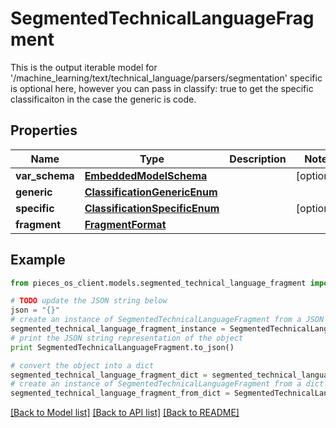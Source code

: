 # SegmentedTechnicalLanguageFragment

This is the output iterable model for '/machine_learning/text/technical_language/parsers/segmentation'  specific is optional here, however you can pass in classify: true to get the specific classificaiton in the case the generic is code.

## Properties
Name | Type | Description | Notes
------------ | ------------- | ------------- | -------------
**var_schema** | [**EmbeddedModelSchema**](EmbeddedModelSchema.md) |  | [optional] 
**generic** | [**ClassificationGenericEnum**](ClassificationGenericEnum.md) |  | 
**specific** | [**ClassificationSpecificEnum**](ClassificationSpecificEnum.md) |  | [optional] 
**fragment** | [**FragmentFormat**](FragmentFormat.md) |  | 

## Example

```python
from pieces_os_client.models.segmented_technical_language_fragment import SegmentedTechnicalLanguageFragment

# TODO update the JSON string below
json = "{}"
# create an instance of SegmentedTechnicalLanguageFragment from a JSON string
segmented_technical_language_fragment_instance = SegmentedTechnicalLanguageFragment.from_json(json)
# print the JSON string representation of the object
print SegmentedTechnicalLanguageFragment.to_json()

# convert the object into a dict
segmented_technical_language_fragment_dict = segmented_technical_language_fragment_instance.to_dict()
# create an instance of SegmentedTechnicalLanguageFragment from a dict
segmented_technical_language_fragment_from_dict = SegmentedTechnicalLanguageFragment.from_dict(segmented_technical_language_fragment_dict)
```
[[Back to Model list]](../README.md#documentation-for-models) [[Back to API list]](../README.md#documentation-for-api-endpoints) [[Back to README]](../README.md)


